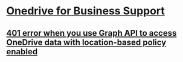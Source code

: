 # [Onedrive for Business Support](../onedrive.md)
 
## [401 error when you use Graph API to access OneDrive data with location-based policy enabled](../401-error-when-using-graph-api-to-access-data.md)